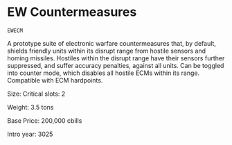 # EW Countermeasures

`EWECM`

A prototype suite of electronic warfare countermeasures that, by default, shields friendly units within its disrupt range from hostile sensors and homing missiles. Hostiles within the disrupt range have their sensors further suppressed, and suffer accuracy penalties, against all units. Can be toggled into counter mode, which disables all hostile ECMs within its range. Compatible with ECM hardpoints.

Size: Critical slots: 2

Weight: 3.5 tons

Base Price: 200,000 cbills

Intro year: 3025

